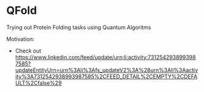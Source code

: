 # QFold
Trying out Protein Folding tasks using Quantum Algoritms

Motivation:
- Check out https://www.linkedin.com/feed/update/urn:li:activity:7312542938993987585?updateEntityUrn=urn%3Ali%3Afs_updateV2%3A%28urn%3Ali%3Aactivity%3A7312542938993987585%2CFEED_DETAIL%2CEMPTY%2CDEFAULT%2Cfalse%29

